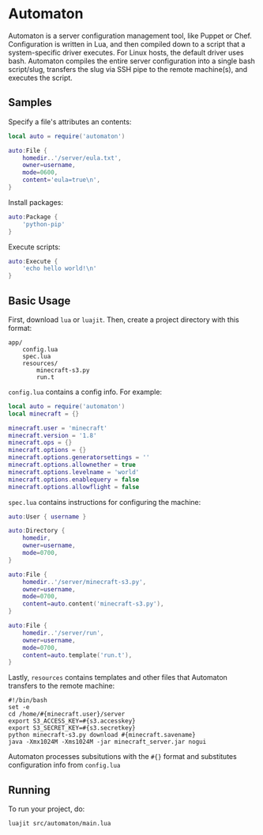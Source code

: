 Automaton
=========

Automaton is a server configuration management tool, like Puppet or Chef.
Configuration is written in Lua, and then compiled down to a script that a
system-specific driver executes. For Linux hosts, the default driver uses bash.
Automaton compiles the entire server configuration into a single bash
script/slug, transfers the slug via SSH pipe to the remote machine(s), and executes
the script.

Samples
-------

Specify a file's attributes an contents:

```lua
local auto = require('automaton')

auto:File {
    homedir..'/server/eula.txt',
    owner=username,
    mode=0600,
    content='eula=true\n',
}
```

Install packages:

```lua
auto:Package { 
    'python-pip' 
}
```

Execute scripts:

```lua
auto:Execute { 
    'echo hello world!\n' 
}
```


Basic Usage
-----------

First, download `lua` or `luajit`. Then, create a project directory with this format:

```
app/
    config.lua
    spec.lua
    resources/
        minecraft-s3.py
        run.t
```

`config.lua` contains a config info. For example:

```lua
local auto = require('automaton')
local minecraft = {}

minecraft.user = 'minecraft'
minecraft.version = '1.8'
minecraft.ops = {}
minecraft.options = {}
minecraft.options.generatorsettings = ''
minecraft.options.allownether = true
minecraft.options.levelname = 'world'
minecraft.options.enablequery = false
minecraft.options.allowflight = false
```

`spec.lua` contains instructions for configuring the machine:

```lua
auto:User { username }

auto:Directory {
    homedir,
    owner=username,
    mode=0700,
}

auto:File {
    homedir..'/server/minecraft-s3.py',
    owner=username,
    mode=0700,
    content=auto.content('minecraft-s3.py'),
}

auto:File {
    homedir..'/server/run',
    owner=username,
    mode=0700,
    content=auto.template('run.t'),
}
```

Lastly, `resources` contains templates and other files that Automaton transfers to the remote machine:

```
#!/bin/bash
set -e
cd /home/#{minecraft.user}/server
export S3_ACCESS_KEY=#{s3.accesskey}
export S3_SECRET_KEY=#{s3.secretkey}
python minecraft-s3.py download #{minecraft.savename}
java -Xmx1024M -Xms1024M -jar minecraft_server.jar nogui
```

Automaton processes subsitutions with the `#{}` format and substitutes configuration info from `config.lua`

Running
-------

To run your project, do:

```
luajit src/automaton/main.lua
```

